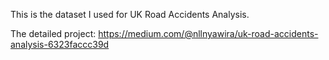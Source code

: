 This is the dataset I used for UK Road Accidents Analysis.

The detailed project: https://medium.com/@nllnyawira/uk-road-accidents-analysis-6323faccc39d
